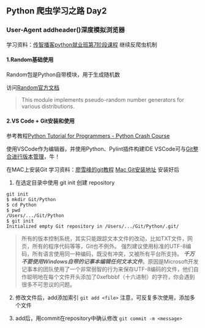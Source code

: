 ## Python 爬虫学习之路 Day2
### User-Agent addheader()深度模拟浏览器
学习资料：[传智播客python就业班第7阶段课程](https://www.youtube.com/watch?v=s0MwZMSel8k&list=PLC664nq_h8b81Eh0jERXmtKk_CWntvUnB&index=7)
继续反爬虫机制

#### 1.Random基础使用
Random包是Python自带模块，用于生成随机数

访问[Random官方文档](https://docs.python.org/3/library/random.html)

> This module implements pseudo-random number generators for various distributions.

#### 2.VS Code + Git安装和使用
参考教程[Python Tutorial for Programmers - Python Crash Course](https://www.youtube.com/watch?v=f79MRyMsjrQ&t=2209s)

使用VSCode作为编辑器，并使用Python、Pylint插件构建IDE
VSCode可与[Git整合进行版本管理](https://code.visualstudio.com/docs/introvideos/versioncontrol)，牛！

在MAC上安装Git
学习资料：[廖雪峰的git教程](https://www.liaoxuefeng.com/wiki/0013739516305929606dd18361248578c67b8067c8c017b000/0013743256916071d599b3aed534aaab22a0db6c4e07fd0000)
[Mac Git安装地址](https://git-scm.com/book/zh/v1/%E8%B5%B7%E6%AD%A5-%E5%AE%89%E8%A3%85-Git)
安装好后
1. 在选定目录中使用 git init 创建 repository
```
git init
$ mkdir Git/Python
$ cd Python
$ pwd
/Users/.../Git/Python
$ git init
Initialized empty Git repository in /Users/.../Git/Python/.git/
```
>所有的版本控制系统，其实只能跟踪文本文件的改动，比如TXT文件，网页，所有的程序代码等等，Git也不例外。
>强烈建议使用标准的UTF-8编码，所有语言使用同一种编码，既没有冲突，又被所有平台所支持。
>***千万不要使用Windows自带的记事本编辑任何文本文件***。原因是Microsoft开发记事本的团队使用了一个非常弱智的行为来保存UTF-8编码的文件，他们自作聪明地在每个文件开头添加了0xefbbbf（十六进制）的字符，你会遇到很多不可思议的问题。

2. 修改文件后，add添加索引
```git add <file>```
注意，可反复多次使用，添加多个文件

3. add后，用commit在repository中确认修改
```git commit -m <message>```

